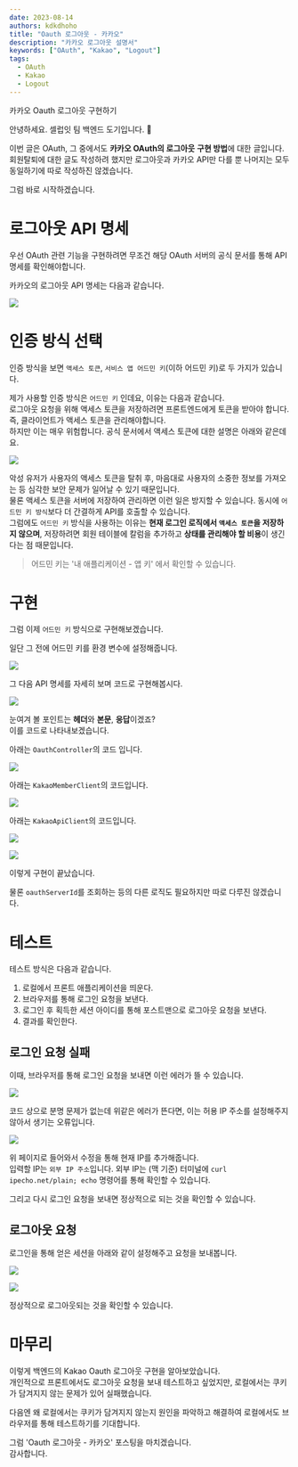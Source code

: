 ```yaml
---
date: 2023-08-14
authors: kdkdhoho
title: "Oauth 로그아웃 - 카카오"
description: "카카오 로그아웃 설명서"
keywords: ["OAuth", "Kakao", "Logout"]
tags:
  - OAuth
  - Kakao
  - Logout
---
```


카카오 Oauth 로그아웃 구현하기

<!--truncate-->

안녕하세요. 셀럽잇 팀 백엔드 도기입니다. 🐶

이번 글은 OAuth, 그 중에서도 **카카오 OAuth의 로그아웃** **구현 방법**에 대한 글입니다.<br>
회원탈퇴에 대한 글도 작성하려 했지만 로그아웃과 카카오 API만 다를 뿐 나머지는 모두 동일하기에 따로 작성하진 않겠습니다.

그럼 바로 시작하겠습니다.

# 로그아웃 API 명세

우선 OAuth 관련 기능을 구현하려면 무조건 해당 OAuth 서버의 공식 문서를 통해 API 명세를 확인해야합니다.

카카오의 로그아웃 API 명세는 다음과 같습니다.

![](로그아웃API명세1.jpeg)

# 인증 방식 선택

인증 방식을 보면 `액세스 토큰`, `서비스 앱 어드민 키`(이하 어드민 키)로 두 가지가 있습니다.

제가 사용할 인증 방식은 `어드민 키` 인데요, 이유는 다음과 같습니다.<br>
로그아웃 요청을 위해 액세스 토큰을 저장하려면 프론트엔드에게 토큰을 받아야 합니다.<br>즉, 클라이언트가 액세스 토큰을 관리해야합니다.<br>
하지만 이는 매우 위험합니다. 공식 문서에서 액세스 토큰에 대한 설명은 아래와 같은데요.

![](토큰받기설명.jpeg)

악성 유저가 사용자의 액세스 토큰을 탈취 후, 마음대로 사용자의 소중한 정보를 가져오는 등 심각한 보안 문제가 일어날 수 있기 때문입니다.<br>
물론 액세스 토큰을 서버에 저장하여 관리하면 이런 일은 방지할 수 있습니다. 동시에 `어드민 키 방식`보다 더 간결하게 API를 호출할 수 있습니다.<br>
그럼에도 `어드민 키` 방식을 사용하는 이유는 **현재 로그인 로직에서 `액세스 토큰`을 저장하지 않으며**, 저장하려면 회원 테이블에 칼럼을 추가하고 **상태를 관리해야 할 비용**이 생긴다는 점 때문입니다.

> 어드민 키는 '내 애플리케이션 - 앱 키' 에서 확인할 수 있습니다.

# 구현

그럼 이제 `어드민 키` 방식으로 구현해보겠습니다.

일단 그 전에 어드민 키를 환경 변수에 설정해줍니다.

![](어드민키설정.jpeg)

그 다음 API 명세를 자세히 보며 코드로 구현해봅시다.

![](로그아웃API명세2.jpeg)

눈여겨 볼 포인트는 **헤더**와 **본문**, **응답**이겠죠?<br>
이를 코드로 나타내보겠습니다.

아래는 `OauthController`의 코드 입니다.

![](OauthController.jpeg)

아래는 `KakaoMemberClient`의 코드입니다.

![](KakaoMemberClientCode.jpeg)

아래는 `KakaoApiClient`의 코드입니다.

![](KakaoApiClient로그아웃코드.jpeg)

![](KakaoLogoutResponse.jpeg)

이렇게 구현이 끝났습니다.

물론 `oauthServerId`를 조회하는 등의 다른 로직도 필요하지만 따로 다루진 않겠습니다.

# 테스트

테스트 방식은 다음과 같습니다.
1. 로컬에서 프론트 애플리케이션을 띄운다.
2. 브라우저를 통해 로그인 요청을 보낸다.
3. 로그인 후 획득한 세션 아이디를 통해 포스트맨으로 로그아웃 요청을 보낸다.
4. 결과를 확인한다.

## 로그인 요청 실패
이때, 브라우저를 통해 로그인 요청을 보내면 이런 에러가 뜰 수 있습니다.

![](로그인실패.jpeg)

코드 상으로 분명 문제가 없는데 위같은 에러가 뜬다면, 이는 허용 IP 주소를 설정해주지 않아서 생기는 오류입니다.

![](허용IP주소.jpeg)

위 페이지로 들어와서 수정을 통해 현재 IP를 추가해줍니다.<br>
입력할 IP는 `외부 IP 주소`입니다. 외부 IP는 (맥 기준) 터미널에 `curl ipecho.net/plain; echo` 명령어를 통해 확인할 수 있습니다.

그리고 다시 로그인 요청을 보내면 정상적으로 되는 것을 확인할 수 있습니다.

## 로그아웃 요청

로그인을 통해 얻은 세션을 아래와 같이 설정해주고 요청을 보내봅니다.

![](포스트맨요청.jpeg)

![](로그아웃요청결과.jpeg)

정상적으로 로그아웃되는 것을 확인할 수 있습니다.

# 마무리

이렇게 백엔드의 Kakao Oauth 로그아웃 구현을 알아보았습니다.<br>
개인적으로 프론트에서도 로그아웃 요청을 보내 테스트하고 싶었지만, 로컬에서는 쿠키가 담겨지지 않는 문제가 있어 실패했습니다.

다음엔 왜 로컬에서는 쿠키가 담겨지지 않는지 원인을 파악하고 해결하여 로컬에서도 브라우저를 통해 테스트하기를 기대합니다.

그럼 'Oauth 로그아웃 - 카카오' 포스팅을 마치겠습니다.<br>
감사합니다.
